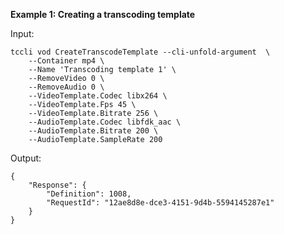 **Example 1: Creating a transcoding template**



Input: 

```
tccli vod CreateTranscodeTemplate --cli-unfold-argument  \
    --Container mp4 \
    --Name 'Transcoding template 1' \
    --RemoveVideo 0 \
    --RemoveAudio 0 \
    --VideoTemplate.Codec libx264 \
    --VideoTemplate.Fps 45 \
    --VideoTemplate.Bitrate 256 \
    --AudioTemplate.Codec libfdk_aac \
    --AudioTemplate.Bitrate 200 \
    --AudioTemplate.SampleRate 200
```

Output: 
```
{
    "Response": {
        "Definition": 1008,
        "RequestId": "12ae8d8e-dce3-4151-9d4b-5594145287e1"
    }
}
```

